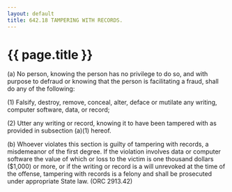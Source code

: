 ```yaml
---
layout: default 
title: 642.18 TAMPERING WITH RECORDS.
---
```


{{ page.title }}
================

​(a) No person, knowing the person has no privilege to do so, and with
purpose to defraud or knowing that the person is facilitating a fraud,
shall do any of the following:

​(1) Falsify, destroy, remove, conceal, alter, deface or mutilate any
writing, computer software, data, or record;

​(2) Utter any writing or record, knowing it to have been tampered with
as provided in subsection (a)(1) hereof.

​(b) Whoever violates this section is guilty of tampering with records,
a misdemeanor of the first degree. If the violation involves data or
computer software the value of which or loss to the victim is one
thousand dollars (\$1,000) or more, or if the writing or record is a
will unrevoked at the time of the offense, tampering with records is a
felony and shall be prosecuted under appropriate State law. (ORC
2913.42)
